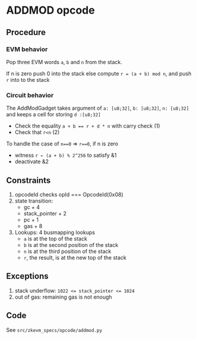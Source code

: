 # ADDMOD opcode

## Procedure

### EVM behavior

Pop three EVM words `a`, `b` and `n` from the stack.

If n is zero
	push 0 into the stack
else
	compute `r = (a + b) mod n`, and push `r` into to the stack

### Circuit behavior

The AddModGadget takes argument of `a: [u8;32]`, `b: [u8;32]`, `n: [u8;32]` and keeps a cell for storing `d :[u8;32]`

- Check the equality `a + b == r + d * n` with carry check (1)
- Check that `r<n` (2)

To handle the case of `n==0` => `r==0`, if n is zero

- witness `r ← (a + b) % 2^256` to satisfy &1 
- deactivate &2

## Constraints

1. opcodeId checks
   opId === OpcodeId(0x08)
2. state transition:
   - gc + 4
   - stack_pointer + 2
   - pc + 1
   - gas + 8
3. Lookups: 4 busmapping lookups
   - `a` is at the top of the stack
   - `b` is at the second position of the stack
   - `n` is at the third position of the stack
   - `r`, the result, is at the new top of the stack

## Exceptions

1. stack underflow: `1022 <= stack_pointer <= 1024`
2. out of gas: remaining gas is not enough

## Code

See `src/zkevm_specs/opcode/addmod.py`
